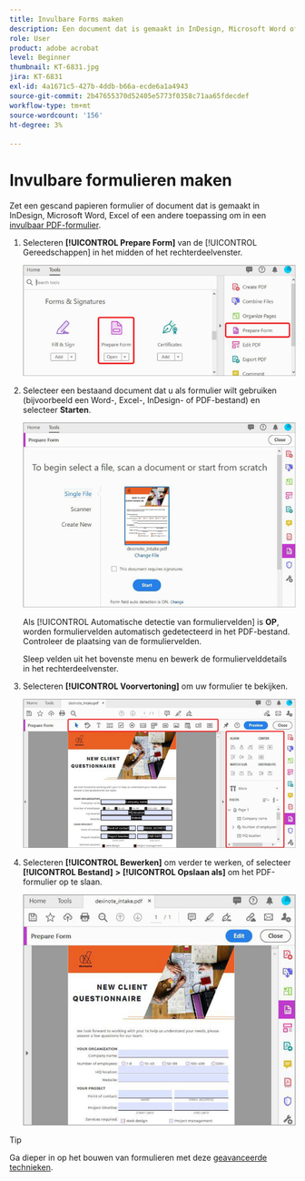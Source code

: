 ```yaml
---
title: Invulbare Forms maken
description: Een document dat is gemaakt in InDesign, Microsoft Word of Excel, omzetten in een invulbaar PDF-formulier
role: User
product: adobe acrobat
level: Beginner
thumbnail: KT-6831.jpg
jira: KT-6831
exl-id: 4a1671c5-427b-4ddb-b66a-ecde6a1a4943
source-git-commit: 2b47655370d52405e5773f0358c71aa65fdecdef
workflow-type: tm+mt
source-wordcount: '156'
ht-degree: 3%

---
```


# Invulbare formulieren maken

Zet een gescand papieren formulier of document dat is gemaakt in InDesign, Microsoft Word, Excel of een andere toepassing om in een [invulbaar PDF-formulier](https://www.adobe.com/nl/acrobat/online/sign-pdf.html).

1. Selecteren **[!UICONTROL Prepare Form]** van de [!UICONTROL Gereedschappen] in het midden of het rechterdeelvenster.

   ![Formulierstap 1](../assets/Form_1.png)

1. Selecteer een bestaand document dat u als formulier wilt gebruiken (bijvoorbeeld een Word-, Excel-, InDesign- of PDF-bestand) en selecteer **Starten**.

   ![Formulierstap 2](../assets/Form_2.png)

   Als [!UICONTROL Automatische detectie van formuliervelden] is **OP**, worden formuliervelden automatisch gedetecteerd in het PDF-bestand. Controleer de plaatsing van de formuliervelden.

   Sleep velden uit het bovenste menu en bewerk de formuliervelddetails in het rechterdeelvenster.

1. Selecteren **[!UICONTROL Voorvertoning]** om uw formulier te bekijken.

   ![Formulierstap 3](../assets/Form_3.png)

1. Selecteren **[!UICONTROL Bewerken]** om verder te werken, of selecteer **[!UICONTROL Bestand]** **>** **[!UICONTROL Opslaan als]** om het PDF-formulier op te slaan.

   ![Formulierstap 4](../assets/Form_4.png)

>[!TIP]
>
>Ga dieper in op het bouwen van formulieren met deze [geavanceerde technieken](../advanced-tasks/advancedforms.md).